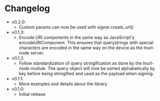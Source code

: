 # Changelog

* v0.2.0:
	* Custom params can now be used with signer.create_url()
* v0.1.3:
	* Encode URI components in the same way as JavaScript's encodeURIComponent. This ensures that querystrings with special characters are encoded in the same way on the device as the lnurl-node server.
* v0.1.2:
	* Follow standardization of query stringification as done by the lnurl-node module. The query object will now be sorted alphabetically by key before being stringified and used as the payload when signing.
* v0.1.1:
	* More examples and details about the library
* v0.1.0:
	* Initial release
